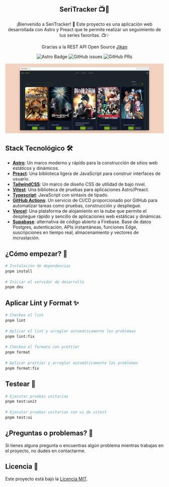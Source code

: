 <div align="center">
<h2>
    SeriTracker 📺🚀
</h2>

<p>
¡Bienvenido a SeriTracker! 🎉 Este proyecto es una aplicación web desarrollada con Astro y Preact que te permite realizar un seguimiento de tus series favoritas. 📺✨
</p>

<p>
Gracias a la REST API Open Source <a href="https://docs.api.jikan.moe/">Jikan</a>

</p>

</div>

<p></p>

<div align="center">

![Astro Badge](https://img.shields.io/badge/Astro-BC52EE?logo=astro&logoColor=fff&style=flat)
![GitHub issues](https://img.shields.io/github/issues/vlorente/seritracker)
![GitHub PRs](https://img.shields.io/github/issues-pr/vlorente/seritracker)

</div>

<img src="portada.png"></img>

## Stack Tecnológico 🛠️

- [**Astro**](https://astro.build/): Un marco moderno y rápido para la construcción de sitios web estáticos y dinámicos.
- [**Preact**](https://preactjs.com/): Una biblioteca ligera de JavaScript para construir interfaces de usuario.
- [**TailwindCSS**](https://tailwindcss.com/): Un marco de diseño CSS de utilidad de bajo nivel.
- [**Vitest**](): Una biblioteca de pruebas para aplicaciones Astro/Preact.
- [**Typescript**](https://vitest.dev/): JavaScript con sintaxis de tipado.
- [**GitHub Actions**](https://github.com/features/actions): Un servicio de CI/CD proporcionado por GitHub para automatizar tareas como pruebas, construcción y despliegue.
- [**Vercel**](https://vercel.com/): Una plataforma de alojamiento en la nube que permite el despliegue rápido y sencillo de aplicaciones web estáticas y dinámicas.
- [**Supabase**](https://supabase.com): alternativa de código abierto a Firebase. Base de datos Postgres, autenticación, APIs instantáneas, funciones Edge, suscripciones en tiempo real, almacenamiento y vectores de incrustación.

## ¿Cómo empezar? 🚀

```bash
# Instalación de dependencias
pnpm install

# Iniciar el servidor de desarrollo
pnpm dev
```

## Aplicar Lint y Format ✨

```bash
# Checkea el lint
pnpm lint

# Aplicar el lint y arreglar automáticamente los problemas
pnpm lint:fix

# Checkea el formato con prettier
pnpm format

# Aplicar prettier y arreglar automáticamente los problemas
pnpm format:fix
```

## Testear 🧪

```bash
# Ejecutar pruebas unitarias
pnpm test:unit

# Ejecutar pruebas unitarias con ui de vitest
pnpm test:ui
```

## ¿Preguntas o problemas? 🤔

Si tienes alguna pregunta o encuentras algún problema mientras trabajas en el proyecto, no dudes en contactarme.

## Licencia 📝

Este proyecto está bajo la [Licencia MIT](LICENSE.txt).
